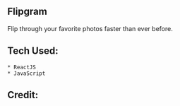 ## Flipgram 

Flip through your favorite photos faster than ever before. 

## Tech Used:

	* ReactJS
	* JavaScript

## Credit:	